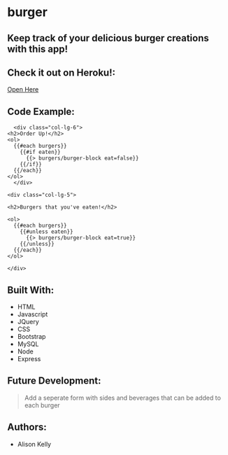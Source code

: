 # burger

## Keep track of your delicious burger creations with this app! 


## Check it out on Heroku!: 
[Open Here](#herokuapp/ "Burger App")

## Code Example:

``` <div class="row">
  <div class="col-lg-6">
<h2>Order Up!</h2>
<ol>
  {{#each burgers}}
    {{#if eaten}}
      {{> burgers/burger-block eat=false}}
    {{/if}}
  {{/each}}
</ol>
  </div>

<div class="col-lg-5">

<h2>Burgers that you've eaten!</h2>

<ol>
  {{#each burgers}}
    {{#unless eaten}}
      {{> burgers/burger-block eat=true}}
    {{/unless}}
  {{/each}}
</ol>

</div>
```

## Built With:
*  HTML
* Javascript
* JQuery 
* CSS
* Bootstrap
* MySQL
* Node
* Express


## Future Development: 
> Add a seperate form with sides and beverages that can be added to each burger


## Authors: 
* Alison Kelly